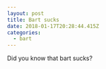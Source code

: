 ```yaml
---
layout: post
title: Bart sucks
date: 2018-01-17T20:28:44.415Z
categories:
  - bart
---
```

Did you know that bart sucks?
